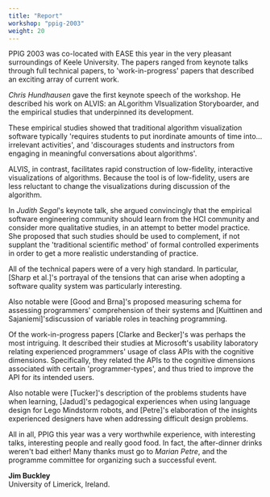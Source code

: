```yaml
---
title: "Report"
workshop: "ppig-2003"
weight: 20
---
```


PPIG 2003 was co-located with EASE this year in the very pleasant surroundings of Keele University. The papers ranged from keynote talks through full technical papers, to 'work-in-progress' papers that described an exciting array of current work.

_Chris Hundhausen_ gave the first keynote speech of the workshop. He described his work on ALVIS: an ALgorithm VIsualization Storyboarder, and the empirical studies that underpinned its development.

These empirical studies showed that traditional algorithm visualization software typically 'requires students to put inordinate amounts of time into... irrelevant activities', and 'discourages students and instructors from engaging in meaningful conversations about algorithms'.

ALVIS, in contrast, facilitates rapid construction of low-fidelity, interactive visualizations of algorithms. Because the tool is of low-fidelity, users are less reluctant to change the visualizations during discussion of the algorithm.

In _Judith Segal_'s keynote talk, she argued convincingly that the empirical software engineering community should learn from the HCI community and consider more qualitative studies, in an attempt to better model practice. She proposed that such studies should be used to complement, if not supplant the 'traditional scientific method' of formal controlled experiments in order to get a more realistic understanding of practice.

All of the technical papers were of a very high standard. In particular, \[Sharp et al.\]'s portrayal of the tensions that can arise when adopting a software quality system was particularly interesting.

Also notable were \[Good and Brna\]'s proposed measuring schema for assessing programmers' comprehension of their systems and \[Kuittinen and Sajaniemi\]'sdiscussion of variable roles in teaching programming.

Of the work-in-progress papers \[Clarke and Becker\]'s was perhaps the most intriguing. It described their studies at Microsoft's usability laboratory relating experienced programmers' usage of class APIs with the cognitive dimensions. Specifically, they related the APIs to the cognitive dimensions associated with certain 'programmer-types', and thus tried to improve the API for its intended users.

Also notable were \[Tucker\]'s description of the problems students have when learning, \[Jadud\]'s pedagogical experiences when using language design for Lego Mindstorm robots, and \[Petre\]'s elaboration of the insights experienced designers have when addressing difficult design problems.

All in all, PPIG this year was a very worthwhile experience, with interesting talks, interesting people and really good food. In fact, the after-dinner drinks weren't bad either! Many thanks must go to _Marian Petre_, and the programme committee for organizing such a successful event.

**Jim Buckley** \
University of Limerick, Ireland.
